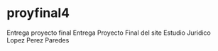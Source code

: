 # proyfinal4
Entrega proyecto final 
Entrega  Proyecto Final del site Estudio Juridico Lopez Perez Paredes

